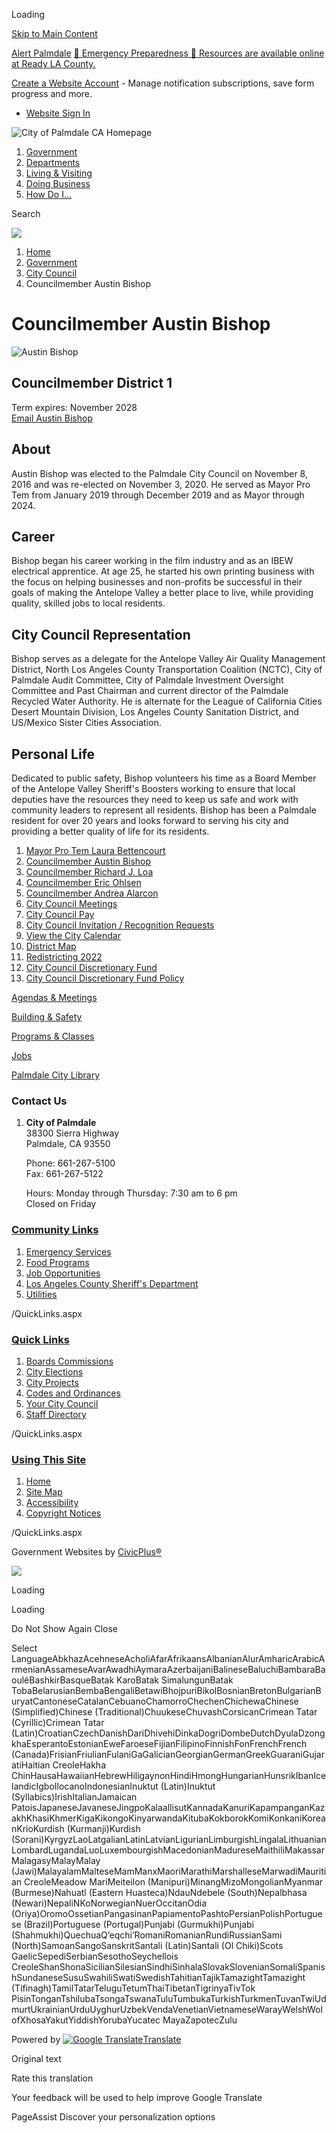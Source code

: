Loading

[Skip to Main Content](https://cityofpalmdale.org/306/Mayor-Pro-Tem-Austin-Bishop/)

[Alert Palmdale](https://cityofpalmdaleca.gov/EmergencyAlertSignUp) [🚨 Emergency Preparedness 🚨 Resources are available online at Ready LA County.](https://www.ready.lacounty.gov)

[Create a Website Account](https://cityofpalmdale.org/MyAccount/ProfileCreate) - Manage notification subscriptions, save form progress and more.   

- [Website Sign In](https://cityofpalmdale.org/MyAccount)

![City of Palmdale CA Homepage](https://cityofpalmdale.org/ImageRepository/Document?documentID=13514)

1. [Government](https://cityofpalmdale.org/27/Government)
2. [Departments](https://cityofpalmdale.org/150/Departments)
3. [Living &amp; Visiting](https://cityofpalmdale.org/31/Living-Visiting)
4. [Doing Business](https://cityofpalmdale.org/35/Doing-Business)
5. [How Do I...](https://cityofpalmdale.org/9/How-Do-I)

Search

![](https://cityofpalmdale.org/ImageRepository/Document?documentID=13516)

1. [Home](https://cityofpalmdale.org)
2. [Government](https://cityofpalmdale.org/27/Government)
3. [City Council](https://cityofpalmdale.org/304/City-Council)
4. Councilmember Austin Bishop

# Councilmember Austin Bishop

![Austin Bishop](https://cityofpalmdale.org/ImageRepository/Document?documentID=15391 "Austin Bishop")

## Councilmember District 1

Term expires: November 2028  
[Email Austin Bishop](mailto:abishop@cityofpalmdaleca.gov)

## About

Austin Bishop was elected to the Palmdale City Council on November 8, 2016 and was re-elected on November 3, 2020. He served as Mayor Pro Tem from January 2019 through December 2019 and as Mayor through 2024.

## Career

Bishop began his career working in the film industry and as an IBEW electrical apprentice. At age 25, he started his own printing business with the focus on helping businesses and non-profits be successful in their goals of making the Antelope Valley a better place to live, while providing quality, skilled jobs to local residents.

## City Council Representation

Bishop serves as a delegate for the Antelope Valley Air Quality Management District, North Los Angeles County Transportation Coalition (NCTC), City of Palmdale Audit Committee, City of Palmdale Investment Oversight Committee and Past Chairman and current director of the Palmdale Recycled Water Authority. He is alternate for the League of California Cities Desert Mountain Division, Los Angeles County Sanitation District, and US/Mexico Sister Cities Association.

## Personal Life

Dedicated to public safety, Bishop volunteers his time as a Board Member of the Antelope Valley Sheriff's Boosters working to ensure that local deputies have the resources they need to keep us safe and work with community leaders to represent all residents. Bishop has been a Palmdale resident for over 20 years and looks forward to serving his city and providing a better quality of life for its residents.

01. [Mayor Pro Tem Laura Bettencourt](https://cityofpalmdale.org/305/Mayor-Pro-Tem-Laura-Bettencourt)
02. [Councilmember Austin Bishop](https://cityofpalmdale.org/306/Councilmember-Austin-Bishop)
03. [Councilmember Richard J. Loa](https://cityofpalmdale.org/518/Councilmember-Richard-J-Loa)
04. [Councilmember Eric Ohlsen](https://cityofpalmdale.org/307/Councilmember-Eric-Ohlsen)
05. [Councilmember Andrea Alarcon](https://cityofpalmdale.org/308/Councilmember-Andrea-Alarcon)
06. [City Council Meetings](https://cityofpalmdale.org/310/City-Council-Meetings)
07. [City Council Pay](https://cityofpalmdale.org/309/City-Council-Pay)
08. [City Council Invitation / Recognition Requests](https://cityofpalmdale.org/312/City-Council-Invitation-Recognition-Requ)
09. [View the City Calendar](https://cityofpalmdale.org/calendar.aspx?CID=34)
10. [District Map](https://cityofpalmdale.org/443/District-Map)
11. [Redistricting 2022](https://drawpalmdale.org)
12. [City Council Discretionary Fund](https://www.cityofpalmdaleca.gov/DocumentCenter/View/14717/City-Council-Discretionary-Funds-Allocation-Report)
13. [City Council Discretionary Fund Policy](https://cityofpalmdale.org/DocumentCenter/View/15667/City-Council-Discretionary-Fund-Policy)

[Agendas &amp; Meetings](https://cityofpalmdale.org/955/Agendas-and-Meetings)

[Building &amp; Safety](https://cityofpalmdale.org/152/Building-Safety)

[Programs &amp; Classes](https://cityofpalmdale.org/174/Parks-and-Recreation)

[Jobs](https://cityofpalmdale.org/1050/Job-Opportunities)

[Palmdale City Library](https://cityofpalmdale.org/318/Palmdale-City-Library)

### Contact Us

1. **City of Palmdale**  
   38300 Sierra Highway  
   Palmdale, CA 93550
   
   Phone: 661-267-5100  
   Fax: 661-267-5122
   
   Hours: Monday through Thursday: 7:30 am to 6 pm  
   Closed on Friday

### [Community Links](https://cityofpalmdale.org/QuickLinks.aspx?CID=150)

1. [Emergency Services](https://cityofpalmdale.org/347/Emergency-Management)
2. [Food Programs](https://cityofpalmdale.org/339/Food-Programs)
3. [Job Opportunities](https://cityofpalmdale.org/1050/Job-Opportunities)
4. [Los Angeles County Sheriff's Department](https://lasd.org)
5. [Utilities](https://cityofpalmdale.org/362/Utilities)

/QuickLinks.aspx

### [Quick Links](https://cityofpalmdale.org/QuickLinks.aspx?CID=149%2C12)

1. [Boards Commissions](https://cityofpalmdale.org/268/Boards-Commissions)
2. [City Elections](https://cityofpalmdale.org/322/City-Elections)
3. [City Projects](https://cityofpalmdale.org/279/General-Plan)
4. [Codes and Ordinances](https://cityofpalmdale.org/441/Codes-Ordinances)
5. [Your City Council](https://cityofpalmdale.org/304/City-Council)
6. [Staff Directory](https://cityofpalmdale.org/directory.aspx)

/QuickLinks.aspx

### [Using This Site](https://cityofpalmdale.org/QuickLinks.aspx?CID=13)

1. [Home](https://cityofpalmdale.org)
2. [Site Map](https://cityofpalmdale.org/sitemap)
3. [Accessibility](https://cityofpalmdale.org/Accessibility)
4. [Copyright Notices](https://cityofpalmdale.org/site/copyright)

/QuickLinks.aspx

Government Websites by [CivicPlus®](https://connect.civicplus.com/referral)

![](https://cityofpalmdale.org/ImageRepository/Document?documentID=13519)

Loading

Loading

Do Not Show Again Close

Select LanguageAbkhazAcehneseAcholiAfarAfrikaansAlbanianAlurAmharicArabicArmenianAssameseAvarAwadhiAymaraAzerbaijaniBalineseBaluchiBambaraBaouléBashkirBasqueBatak KaroBatak SimalungunBatak TobaBelarusianBembaBengaliBetawiBhojpuriBikolBosnianBretonBulgarianBuryatCantoneseCatalanCebuanoChamorroChechenChichewaChinese (Simplified)Chinese (Traditional)ChuukeseChuvashCorsicanCrimean Tatar (Cyrillic)Crimean Tatar (Latin)CroatianCzechDanishDariDhivehiDinkaDogriDombeDutchDyulaDzongkhaEsperantoEstonianEweFaroeseFijianFilipinoFinnishFonFrenchFrench (Canada)FrisianFriulianFulaniGaGalicianGeorgianGermanGreekGuaraniGujaratiHaitian CreoleHakha ChinHausaHawaiianHebrewHiligaynonHindiHmongHungarianHunsrikIbanIcelandicIgboIlocanoIndonesianInuktut (Latin)Inuktut (Syllabics)IrishItalianJamaican PatoisJapaneseJavaneseJingpoKalaallisutKannadaKanuriKapampanganKazakhKhasiKhmerKigaKikongoKinyarwandaKitubaKokborokKomiKonkaniKoreanKrioKurdish (Kurmanji)Kurdish (Sorani)KyrgyzLaoLatgalianLatinLatvianLigurianLimburgishLingalaLithuanianLombardLugandaLuoLuxembourgishMacedonianMadureseMaithiliMakassarMalagasyMalayMalay (Jawi)MalayalamMalteseMamManxMaoriMarathiMarshalleseMarwadiMauritian CreoleMeadow MariMeiteilon (Manipuri)MinangMizoMongolianMyanmar (Burmese)Nahuatl (Eastern Huasteca)NdauNdebele (South)Nepalbhasa (Newari)NepaliNKoNorwegianNuerOccitanOdia (Oriya)OromoOssetianPangasinanPapiamentoPashtoPersianPolishPortuguese (Brazil)Portuguese (Portugal)Punjabi (Gurmukhi)Punjabi (Shahmukhi)QuechuaQʼeqchiʼRomaniRomanianRundiRussianSami (North)SamoanSangoSanskritSantali (Latin)Santali (Ol Chiki)Scots GaelicSepediSerbianSesothoSeychellois CreoleShanShonaSicilianSilesianSindhiSinhalaSlovakSlovenianSomaliSpanishSundaneseSusuSwahiliSwatiSwedishTahitianTajikTamazightTamazight (Tifinagh)TamilTatarTeluguTetumThaiTibetanTigrinyaTivTok PisinTonganTshilubaTsongaTswanaTuluTumbukaTurkishTurkmenTuvanTwiUdmurtUkrainianUrduUyghurUzbekVendaVenetianVietnameseWarayWelshWolofXhosaYakutYiddishYorubaYucatec MayaZapotecZulu

Powered by [![Google Translate](https://www.gstatic.com/images/branding/googlelogo/1x/googlelogo_color_42x16dp.png)Translate](https://translate.google.com)

Original text

Rate this translation

Your feedback will be used to help improve Google Translate

PageAssist Discover your personalization options